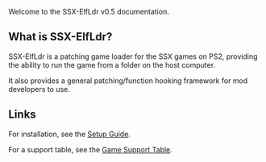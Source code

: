 Welcome to the SSX-ElfLdr v0.5 documentation.

## What is SSX-ElfLdr?

SSX-ElfLdr is a patching game loader for the SSX games on PS2, providing the ability to run the game from a folder on the host computer.

It also provides a general patching/function hooking framework for mod developers to use.

## Links

For installation, see the [Setup Guide](setupguide.md).

For a support table, see the [Game Support Table](gamesupport.md).